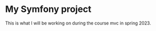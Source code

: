 My Symfony project
=======================

This is what I will be working on during the course mvc in spring 2023.